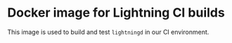 # Docker image for Lightning CI builds

This image is used to build and test `lightningd` in our CI environment.
